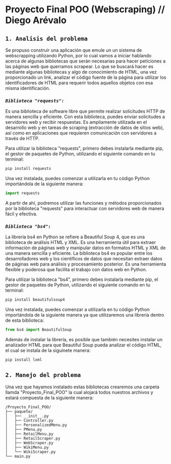 # Proyecto Final POO (Webscraping) // Diego Arévalo

## `1. Analisis del problema`

Se propuso construir una aplicación que emule un un sistema de webscrapping utilizando Python, por lo cual vamos a iniciar hablando acerca de algunas bibliotecas que serán necesarias para hacer peticiones a las páginas web que querramos scrapear.
Lo que se buscará hacer es mediante algunas bibliotecas y algo de conocimiento de HTML, una vez proporcionado un link, analizar el código fuente de la página para utilizar los identificadores de HTML para requerir todos aquellos objetos con esa misma identificación.

### *`Biblioteca "requests":`*
Es una biblioteca de software libre que permite realizar solicitudes HTTP de manera sencilla y eficiente. Con esta biblioteca, puedes enviar solicitudes a servidores web y recibir respuestas. Es ampliamente utilizada en el desarrollo web y en tareas de scraping (extracción de datos de sitios web), así como en aplicaciones que requieren comunicación con servidores a través de HTTP. 

Para utilizar la biblioteca "requests", primero debes instalarla mediante pip, el gestor de paquetes de Python, utilizando el siguiente comando en tu terminal:

```python
pip install requests
```

Una vez instalada, puedes comenzar a utilizarla en tu código Python importándola de la siguiente manera:

```python
import requests
```
A partir de ahí, podremos utilizar las funciones y métodos proporcionados por la biblioteca "requests" para interactuar con servidores web de manera fácil y efectiva.

### *`Biblioteca "bs4":`* 
La librería bs4 en Python se refiere a Beautiful Soup 4, que es una biblioteca de análisis HTML y XML. Es una herramienta útil para extraer información de páginas web y manipular datos en formatos HTML y XML de una manera sencilla y eficiente. La biblioteca bs4 es popular entre los desarrolladores web y los científicos de datos que necesitan extraer datos de páginas web para análisis y procesamiento posterior. Es una herramienta flexible y poderosa que facilita el trabajo con datos web en Python.

Para utilizar la biblioteca "bs4", primero debes instalarla mediante pip, el gestor de paquetes de Python, utilizando el siguiente comando en tu terminal:

```python
pip install beautifulsoup4
```

Una vez instalada, puedes comenzar a utilizarla en tu código Python importándola de la siguiente manera ya que utilizaremos una libreria dentro de esta biblioteca:

```python
from bs4 import BeautifulSoup
```

Además de instalar la librería, es posible que también necesites instalar un analizador HTML para que Beautiful Soup pueda analizar el código HTML, el cual se instala de la siguinete manera: 

```python
pip install lxml
```

## `2. Manejo del problema`
Una vez que hayamos instalado estas bibliotecas crearemos una carpeta llamda "Proyecto_Final_POO" la cual alojará todos nuestros archivos y estará compuesta de la siguiente manera:

```
/Proyecto_Final_POO/
├── paquete/
│   ├── __init__.py
│   ├── Controller.py
│   ├── PersonalizedMenu.py
│   ├── PMenu.py
│   ├── RetailMenu.py
│   ├── RetailScraper.py
│   ├── WebScraper.py
│   ├── WikiMenu.py
│   └── WikiScraper.py
└── main.py
```
